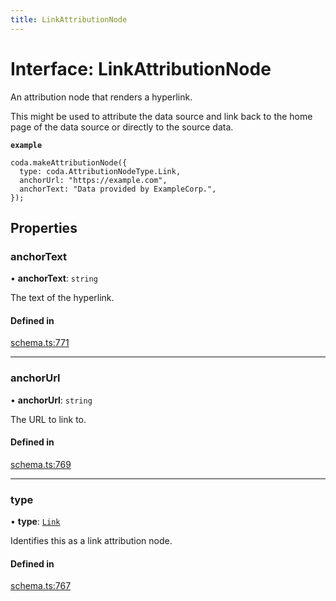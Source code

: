 ```yaml
---
title: LinkAttributionNode
---
```

# Interface: LinkAttributionNode

An attribution node that renders a hyperlink.

This might be used to attribute the data source and link back to the home page
of the data source or directly to the source data.

**`example`**
```
coda.makeAttributionNode({
  type: coda.AttributionNodeType.Link,
  anchorUrl: "https://example.com",
  anchorText: "Data provided by ExampleCorp.",
});
```

## Properties

### anchorText

• **anchorText**: `string`

The text of the hyperlink.

#### Defined in

[schema.ts:771](https://github.com/coda/packs-sdk/blob/main/schema.ts#L771)

___

### anchorUrl

• **anchorUrl**: `string`

The URL to link to.

#### Defined in

[schema.ts:769](https://github.com/coda/packs-sdk/blob/main/schema.ts#L769)

___

### type

• **type**: [`Link`](../enums/AttributionNodeType.md#link)

Identifies this as a link attribution node.

#### Defined in

[schema.ts:767](https://github.com/coda/packs-sdk/blob/main/schema.ts#L767)
